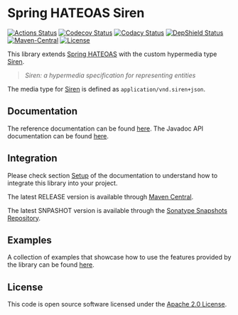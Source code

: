 # Spring HATEOAS Siren
[![Actions Status](https://github.com/ingogriebsch/spring-hateoas-siren/workflows/build/badge.svg?branch=master)](https://github.com/ingogriebsch/spring-hateoas-siren/actions)
[![Codecov Status](https://codecov.io/gh/ingogriebsch/spring-hateoas-siren/branch/master/graph/badge.svg)](https://codecov.io/gh/ingogriebsch/spring-hateoas-siren)
[![Codacy Status](https://api.codacy.com/project/badge/Grade/72bf0bf6f85f4e3ba1841cc7e4d0a8d8)](https://app.codacy.com/app/ingo.griebsch/spring-hateoas-siren?utm_source=github.com&utm_medium=referral&utm_content=ingogriebsch/spring-hateoas-siren&utm_campaign=Badge_Grade_Dashboard)
[![DepShield Status](https://depshield.sonatype.org/badges/ingogriebsch/spring-hateoas-siren/depshield.svg)](https://depshield.github.io)
[![Maven-Central](https://img.shields.io/maven-central/v/de.ingogriebsch.hateoas/spring-hateoas-siren?color=green)](https://search.maven.org/artifact/de.ingogriebsch.hateoas/spring-hateoas-siren)
[![License](http://img.shields.io/:license-apache-blue.svg)](http://www.apache.org/licenses/LICENSE-2.0.html)

This library extends [Spring HATEOAS][spring-hateoas] with the custom hypermedia type [Siren][siren]. 
> _Siren: a hypermedia specification for representing entities_

The media type for [Siren][siren] is defined as `application/vnd.siren+json`.

## Documentation
The reference documentation can be found [here][spring-hateoas-siren]. The Javadoc API documentation can be found [here][spring-hateoas-siren-javadoc].

## Integration
Please check section [Setup][spring-hateoas-siren-setup] of the documentation to understand how to integrate this library into your project.

The latest RELEASE version is available through [Maven Central][maven-central].

The latest SNPASHOT version is available through the [Sonatype Snapshots Repository][sonatype-snapshots-repository].

## Examples
A collection of examples that showcase how to use the features provided by the library can be found [here][spring-hateoas-siren-samples].

## License
This code is open source software licensed under the [Apache 2.0 License](https://www.apache.org/licenses/LICENSE-2.0.html).

[spring-hateoas-siren]: https://ingogriebsch.github.io/spring-hateoas-siren/
[spring-hateoas-siren-setup]: https://ingogriebsch.github.io/spring-hateoas-siren/#setup
[spring-hateoas-siren-javadoc]: https://ingogriebsch.github.io/spring-hateoas-siren/apidocs/
[spring-hateoas-siren-samples]: https://github.com/ingogriebsch/spring-hateoas-siren-samples/
[spring-hateoas]: https://spring.io/projects/spring-hateoas
[siren]: https://github.com/kevinswiber/siren
[maven-central]: https://search.maven.org/artifact/de.ingogriebsch.hateoas/spring-hateoas-siren
[sonatype-snapshots-repository]: https://oss.sonatype.org/content/repositories/snapshots/de/ingogriebsch/hateoas/spring-hateoas-siren/
